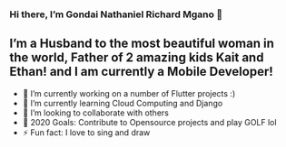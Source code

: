 ### Hi there, I’m Gondai Nathaniel Richard Mgano 👋
## I’m a Husband to the most beautiful woman in the world, Father of 2 amazing kids Kait and Ethan! and I am currently a Mobile Developer!
- 🔭 I’m currently working on a number of Flutter projects  :)
- 🌱 I’m currently learning Cloud Computing and Django
- 👯 I’m looking to collaborate with others
- 🥅 2020 Goals:  Contribute to Opensource projects and play GOLF lol
- ⚡ Fun fact: I love to sing and draw


